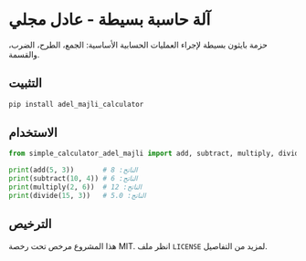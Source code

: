 # آلة حاسبة بسيطة - عادل مجلي

حزمة بايثون بسيطة لإجراء العمليات الحسابية الأساسية: الجمع، الطرح، الضرب، والقسمة.

## التثبيت

```bash
pip install adel_majli_calculator
```

## الاستخدام

```python
from simple_calculator_adel_majli import add, subtract, multiply, divide

print(add(5, 3))       # الناتج: 8
print(subtract(10, 4)) # الناتج: 6
print(multiply(2, 6))  # الناتج: 12
print(divide(15, 3))   # الناتج: 5.0
```

## الترخيص

هذا المشروع مرخص تحت رخصة MIT. انظر ملف `LICENSE` لمزيد من التفاصيل.

